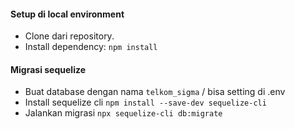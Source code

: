 #### Setup di local environment
- Clone dari repository.
- Install dependency: `npm install`

#### Migrasi sequelize
- Buat database dengan nama `telkom_sigma` / bisa setting di .env
- Install sequelize cli `npm install --save-dev sequelize-cli`
- Jalankan migrasi `npx sequelize-cli db:migrate`
